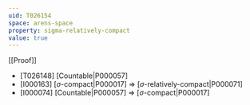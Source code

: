 ```yaml
---
uid: T026154
space: arens-space
property: sigma-relatively-compact
value: true
---
```

[[Proof]]

* [T026148] [Countable|P000057]
* [I000163] [$\sigma$-compact|P000017] => [$\sigma$-relatively-compact|P000071]
* [I000074] [Countable|P000057] => [$\sigma$-compact|P000017]

